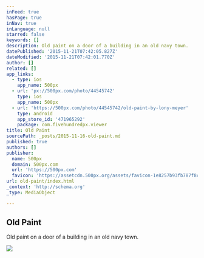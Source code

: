 ```yaml
---
inFeed: true
hasPage: true
inNav: true
inLanguage: null
starred: false
keywords: []
description: Old paint on a door of a building in an old navy town.
datePublished: '2015-11-21T07:42:05.827Z'
dateModified: '2015-11-21T07:42:01.770Z'
author: []
related: []
app_links:
  - type: ios
    app_name: 500px
  - url: 'px://500px.com/photo/44545742'
    type: ios
    app_name: 500px
  - url: 'https://500px.com/photo/44545742/old-paint-by-lony-meyer'
    type: android
    app_store_id: '471965292'
    package: com.fivehundredpx.viewer
title: Old Paint
sourcePath: _posts/2015-11-16-old-paint.md
published: true
authors: []
publisher:
  name: 500px
  domain: 500px.com
  url: 'https://500px.com'
  favicon: 'https://assetcdn.500px.org/assets/favicon-1e8257b93fb787f8ceb66b5522ee853c.ico'
url: old-paint/index.html
_context: 'http://schema.org'
_type: MediaObject

---
```

<article style=""><h1>Old Paint</h1><p>Old paint on a door of a building in an old navy town.</p><img src="https://drscdn.500px.org/photo/44545742/m%3D2048/8a699c2236935787b1ab86948dad22a7" /></article>